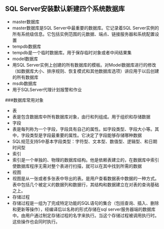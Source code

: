 ## SQL Server安装默认新建四个系统数据库
 - master数据库
  - master数据库是SQL Server中最重要的数据库。它记录着SQL Server实例的所有系统级信息。它包括实例范围的元数据、端点、链接服务器和系统配置设置
 - tempdb数据库
  - tempdb是一个临时数据库。用于保存临时对象或者中间结果集
 - model数据库
  - 用SQL Server实例上创建的所有数据库的模板。对Model数据库进行的修改（如数据库大小、排序规则、恢复模式和其他数据库选项）讲应用于以后创建的所有数据库
 - msdb数据库
  - 用于SQLServer代理计划报警和作业
  
###数据库常用对象
 - 表
  - 表是包含数据库中所有数据库对象，由行和列组成。用于组织和存储数据
 - 字段
  - 表是每列称为一个字段，字段具有自己的属性。如字段类型、字段大小等。其中，字段类型是字段最重要的属性。它决定了字段能够存储哪种数据
  - SQL规范支持5中基本字段类型：字符型、文本型、数值型、逻辑型、和日期时间型
 - 索引
  - 索引是一个单独的、物理的数据库结构。他是依赖表建立的，在数据库中索引使数据库程序无需对整个表进行扫描，就可以在其中找到所需的数据
 - 视图
  - 视图是从一张或者多张表中导出的表。是用户查看数据表中数据的一种方式。表中包括几个被定义的数据列和数据行，其结构和数据建立在对表的查询基础之上。
 - 存储过程
  - 存储过程是一组为了完成特定功能的SQL语句的集合（包括查询、插入、删除和更新等操作），经编译后以名称的形式存储在sql server服务器端的数据库中。由用户通过制定存储过程的名字来执行。当这个存储过程被调用执行时。这些操作也会同时执行。